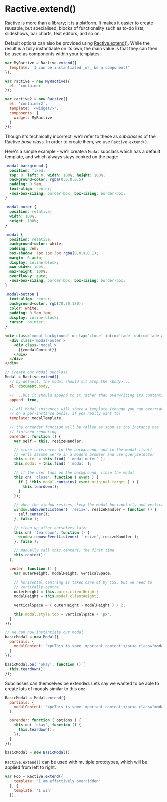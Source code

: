 # Ractive.extend()

Ractive is more than a library; it is a platform. It makes it easier to create reusable, but specialised, blocks of functionality such as to-do lists, slideshows, bar charts, text editors, and so on.

Default options can also be provided using [Ractive.extend()](Ractive.extend().md). While the result
is a fully instantiable on its own, the main value is that they can then be used as components
within your templates:

```js
var MyRactive = Ractive.extend({
  template: 'I can be instantiated _or_ be a component!'
});

var ractive = new MyRactive({
  el: 'container'
});

var ractive2 = new Ractive({
  el: 'container2',
  template: '<widget/>',
  components: {
    widget: MyRactive
  }
});
```


Though it's technically incorrect, we'll refer to these as *subclasses* of the Ractive *base class*. In order to create them, we use `Ractive.extend()`.

Here's a simple example - we'll create a `Modal` subclass which has a default template, and which always stays centred on the page:

```css
.modal-background {
  position: fixed;
  top: 0; left: 0; width: 100%; height: 100%;
  background-color: rgba(0,0,0,0.5);
  padding: 0.5em;
  text-align: center;
  -moz-box-sizing: border-box; box-sizing: border-box;
}

.modal-outer {
  position: relative;
  width: 100%;
  height: 100%;
}

.modal {
  position: relative;
  background-color: white;
  padding: 2em;
  box-shadow: 1px 1px 3px rgba(0,0,0,0.1);
  margin: 0 auto;
  display: inline-block;
  max-width: 100%;
  max-height: 100%;
  overflow-y: auto;
  -moz-box-sizing: border-box; box-sizing: border-box;
}

.modal-button {
  text-align: center;
  background-color: rgb(70,70,180);
  color: white;
  padding: 0.5em 1em;
  display: inline-block;
  cursor: pointer;
}
```

```html
<div class='modal-background' on-tap='close' intro='fade' outro='fade'>
  <div class='modal-outer'>
    <div class='modal'>
      {{>modalContent}}
    </div>
  </div>
</div>
```

```js
// Create our Modal subclass
Modal = Ractive.extend({
  // by default, the modal should sit atop the <body>...
  el: document.body,

  // ...but it should append to it rather than overwriting its contents
  append: true,

  // all Modal instances will share a template (though you can override it
  // on a per-instance basis, if you really want to)
  template: modalTemplate,

  // the onrender function will be called as soon as the instance has
  // finished rendering
  onrender: function () {
    var self = this, resizeHandler;

    // store references to the background, and to the modal itself
    // we'll assume we're in a modern browser and use querySelector
    this.outer = this.find( '.modal-outer' );
    this.modal = this.find( '.modal' );

    // if the user taps on the background, close the modal
    this.on( 'close', function ( event ) {
      if ( !this.modal.contains( event.original.target ) ) {
        this.teardown();
      }
    });

    // when the window resizes, keep the modal horizontally and vertically centred
    window.addEventListener( 'resize', resizeHandler = function () {
      self.center();
    }, false );

    // clean up after ourselves later
    this.on( 'teardown', function () {
      window.removeEventListener( 'resize', resizeHandler );
    }, false );

    // manually call this.center() the first time
    this.center();
  },

  center: function () {
    var outerHeight, modalHeight, verticalSpace;

    // horizontal centring is taken care of by CSS, but we need to
    // vertically centre
    outerHeight = this.outer.clientHeight;
    modalHeight = this.modal.clientHeight;

    verticalSpace = ( outerHeight - modalHeight ) / 2;

    this.modal.style.top = verticalSpace + 'px';
  }
});

// We can now instantiate our modal
basicModal = new Modal({
  partials: {
    modalContent: '<p>This is some important content!</p><a class="modal-button" on-tap="okay">Okay</a>'
  }
});

basicModal.on( 'okay', function () {
  this.teardown();
});
```

Subclasses can themselves be extended. Lets say we wanted to be able to create lots of modals similar to this one:

```js
BasicModal = Modal.extend({
  partials: {
    modalContent: '<p>This is some important content!</p><a class="modal-button" on-tap="okay">Okay</a>'
  },

  onrender: function ( options ) {
    this.on( 'okay', function () {
      this.teardown();
    });
  }
});

basicModal = new BasicModal();
```

`Ractive.extend()` can be used with multiple prototypes, which will be applied from left to right.
```js
var Foo = Ractive.extend({
    template: 'I am effectively overridden'
  }, {
    template: 'I win'
  });
```
